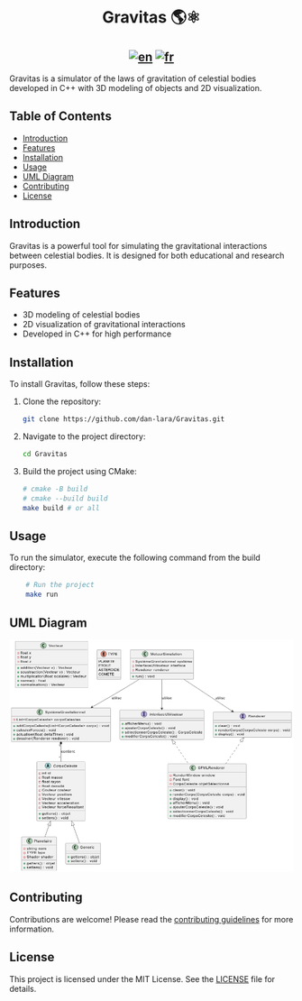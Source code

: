 <div align="center">

<h1>Gravitas 🌎⚛️</h1>

[![en](https://img.shields.io/badge/lang-en-red.svg)](https://github.com/dan-lara/Gravitas/blob/master/README.md)
[![fr](https://img.shields.io/badge/lang-fr-green.svg)](https://github.com/dan-lara/Gravitas/blob/master/README.fr.md)
---

</div>

Gravitas is a simulator of the laws of gravitation of celestial bodies developed in C++ with 3D modeling of objects and 2D visualization.

## Table of Contents
- [Introduction](#introduction)
- [Features](#features)
- [Installation](#installation)
- [Usage](#usage)
- [UML Diagram](#uml-diagram)
- [Contributing](#contributing)
- [License](#license)

## Introduction
Gravitas is a powerful tool for simulating the gravitational interactions between celestial bodies. It is designed for both educational and research purposes.

## Features
- 3D modeling of celestial bodies
- 2D visualization of gravitational interactions
- Developed in C++ for high performance

## Installation
To install Gravitas, follow these steps:
1. Clone the repository:
    ```sh
    git clone https://github.com/dan-lara/Gravitas.git
    ```
2. Navigate to the project directory:
    ```sh
    cd Gravitas
    ```
3. Build the project using CMake:
    ```sh
    # cmake -B build
    # cmake --build build
    make build # or all
    ```

## Usage
To run the simulator, execute the following command from the build directory:
```sh
    # Run the project
    make run
```

## UML Diagram
![UML Diagram](docs/classes_uml_mvp.png)

## Contributing
Contributions are welcome! Please read the [contributing guidelines](CONTRIBUTING.md) for more information.

## License
This project is licensed under the MIT License. See the [LICENSE](LICENSE) file for details.
